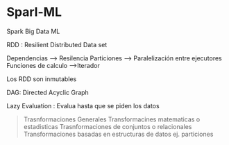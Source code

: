 # Sparl-ML
Spark Big Data ML


RDD : Resilient Distributed Data set

Dependencias --> Resilencia 
Particiones --> Paralelización entre ejecutores 
Funciones de calculo -->Iterador 

Los RDD son inmutables

DAG: Directed Acyclic Graph

Lazy Evaluation : Evalua hasta que se piden los datos 

>Trasnformaciones Generales
>Transformacines matematicas o estadisticas
>Trasnformaciones de conjuntos o relacionales 
>Transformaciones basadas en estructuras de datos ej. particiones 
>



